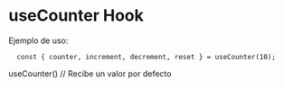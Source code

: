 # useCounter Hook

Ejemplo de uso:
```
  const { counter, increment, decrement, reset } = useCounter(10);
```

useCounter() // Recibe un valor por defecto